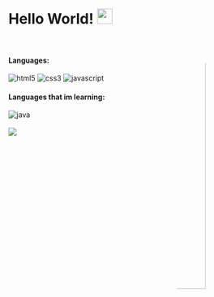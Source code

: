 # Hello World! <img src="https://raw.githubusercontent.com/iampavangandhi/iampavangandhi/master/gifs/Hi.gif" width="30px">
<br>
<img src="https://cdn.discordapp.com/attachments/831410035082002442/841995702003564574/image.png" width="35%" align="right" alt="Github" style="border-radius:50%"/>
<div align="left">
<h4>Languages:</h4>
<img src="https://img.shields.io/badge/html5-F16529?style=for-the-badge&logo=html5&logoColor=white" alt="html5"/> 
<img src="https://img.shields.io/badge/Css3-3C99DC?style=for-the-badge&logo=css3&logoColor=white" alt="css3"/>
<img src="https://img.shields.io/badge/javascript-F0DB4F?style=for-the-badge&logo=javascript&logoColor=white" alt="javascript"/>
<h4>Languages that im learning:</h4>
<img src="https://img.shields.io/badge/java-f89820?style=for-the-badge&logo=java&logoColor=white" alt="java"/>
</div>
<br>
<div align="left"> <img src="https://github-readme-stats.vercel.app/api?username=Krekevyks&layout=compact&amp;show_icons=true&amp;title_color=DC143C&amp;text_color=cccccc&amp;bg_color=00000000&amp;hide_border=true&amp;icon_color=DC143C&amp;hide_title=true&amp;count_private=true" style="max-width:100%;"/>
</div>

